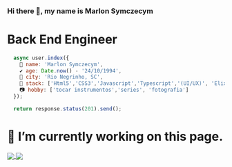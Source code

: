 ### Hi there 👋, my name is **Marlon Symczecym**

# **Back End Engineer**

```javascript
  async user.index({
    🐜 name: 'Marlon Symczecym',
    ✔️ age: Date.now() - '24/10/1994', 
    🌴 city: 'Rio Negrinho, SC',
    👩 stack: ['Html5','CSS3','Javascript','Typescript','(UI/UX)', 'Elixir'],
    📷 hobby: ['tocar instrumentos','series', 'fotografia']
  });

  return response.status(201).send();
```

# 🔭 I’m currently working on this page.

<p align="justify">
  <a href="https://github.com/anuraghazra/github-readme-stats">
  <img align="center" src="https://github-readme-stats.vercel.app/api?username=marlon-Symczecym&show_icons=true&count_private=true&theme=dracula&hide=issues" />
  </a>
    <a href="https://github.com/anuraghazra/github-readme-stats">
    <img align="center" src="https://github-readme-stats.vercel.app/api/top-langs/?username=marlon-Symczecym&layout=compact&theme=dracula" />
  </a>
</p>

#
